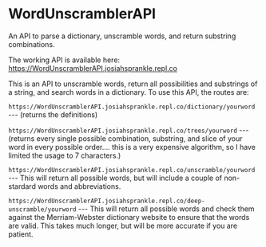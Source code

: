 # WordUnscramblerAPI
An API to parse a dictionary, unscramble words, and return substring combinations.

The working API is available here: https://WordUnscramblerAPI.josiahsprankle.repl.co

This is an API to unscramble words, return all possibilities and substrings of a string, and search words in a dictionary. To use this API, the routes are:

`https://WordUnscramblerAPI.josiahsprankle.repl.co/dictionary/yourword` --- (returns the definitions)

`https://WordUnscramblerAPI.josiahsprankle.repl.co/trees/yourword` --- (returns every single possible combination, substring, and slice of your word in every possible order.... this is a very expensive algorithm, so I have limited the usage to 7 characters.)

`https://WordUnscramblerAPI.josiahsprankle.repl.co/unscramble/yourword` --- This will return all possible words, but will include a couple of non-stardard words and abbreviations.

`https://WordUnscramblerAPI.josiahsprankle.repl.co/deep-unscramble/yourword` --- This will return all possible words and check them against the Merriam-Webster dictionary website to ensure that the words are valid. This takes much longer, but will be more accurate if you are patient. 
